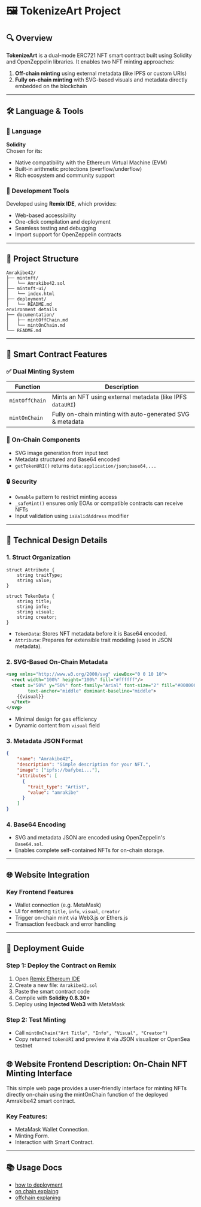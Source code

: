 # 🖼️ TokenizeArt Project

## 🔍 Overview

**TokenizeArt** is a dual-mode ERC721 NFT smart contract built using Solidity and OpenZeppelin libraries. It enables two NFT minting approaches:

1. **Off-chain minting** using external metadata (like IPFS or custom URIs)
2. **Fully on-chain minting** with SVG-based visuals and metadata directly embedded on the blockchain

---

## 🛠️ Language & Tools

### 🧠 Language

**Solidity**  
Chosen for its:

- Native compatibility with the Ethereum Virtual Machine (EVM)
- Built-in arithmetic protections (overflow/underflow)
- Rich ecosystem and community support

### 🔧 Development Tools

Developed using **Remix IDE**, which provides:

- Web-based accessibility
- One-click compilation and deployment
- Seamless testing and debugging
- Import support for OpenZeppelin contracts

---

## 📁 Project Structure

```
Amrakibe42/
├── mintnft/
│   └── Amrakibe42.sol              
├── mintnft-ui/                      
│   └── index.html                   
├── deployment/
│   └── README.md
environment details
├── documentation/
│   ├── mintOffChain.md
│   └── mintOnChain.md
└── README.md
```

---

## 🔐 Smart Contract Features

### ✅ Dual Minting System

| Function         | Description |
|------------------|-------------|
| `mintOffChain`   | Mints an NFT using external metadata (like IPFS `dataURI`) |
| `mintOnChain`    | Fully on-chain minting with auto-generated SVG & metadata |

### 🧩 On-Chain Components

- SVG image generation from input text
- Metadata structured and Base64 encoded
- `getTokenURI()` returns `data:application/json;base64,...`

### 🔒 Security

- `Ownable` pattern to restrict minting access
- `_safeMint()` ensures only EOAs or compatible contracts can receive NFTs
- Input validation using `isValidAddress` modifier

---

## 🧱 Technical Design Details

### 1. Struct Organization

```solidity
struct Attribute {
    string traitType;
    string value;
}

struct TokenData {
    string title;
    string info;
    string visual;
    string creator;
}
```

- `TokenData`: Stores NFT metadata before it is Base64 encoded.
- `Attribute`: Prepares for extensible trait modeling (used in JSON metadata).

### 2. SVG-Based On-Chain Metadata

```svg
<svg xmlns="http://www.w3.org/2000/svg" viewBox="0 0 10 10">
  <rect width="100%" height="100%" fill="#ffffff"/>
  <text x="50%" y="50%" font-family="Arial" font-size="2" fill="#000000"
        text-anchor="middle" dominant-baseline="middle">
    {{visual}}
  </text>
</svg>
```

- Minimal design for gas efficiency
- Dynamic content from `visual` field

### 3. Metadata JSON Format

```json
{
    "name": "Amrakibe42",
    "description": "Simple description for your NFT.",
    "image": ["ipfs://bafybei..."],
    "attributes": [
      {
        "trait_type": "Artist",
        "value": "amrakibe"
      }
    ]
}
```

### 4. Base64 Encoding

- SVG and metadata JSON are encoded using OpenZeppelin's `Base64.sol`.
- Enables complete self-contained NFTs for on-chain storage.

---

## 🌐 Website Integration

### Key Frontend Features

- Wallet connection (e.g. MetaMask)
- UI for entering `title`, `info`, `visual`, `creator`
- Trigger on-chain mint via Web3.js or Ethers.js
- Transaction feedback and error handling

---

## 🚀 Deployment Guide

### Step 1: Deploy the Contract on Remix

1. Open [Remix Ethereum IDE](https://remix.ethereum.org/)
2. Create a new file: `Amrakibe42.sol`
3. Paste the smart contract code
4. Compile with **Solidity 0.8.30+**
5. Deploy using **Injected Web3** with MetaMask

### Step 2: Test Minting

- Call `mintOnChain("Art Title", "Info", "Visual", "Creator")`
- Copy returned `tokenURI` and preview it via JSON visualizer or OpenSea testnet

## 🌐 Website Frontend Description: On-Chain NFT Minting Interface
This simple web page provides a user-friendly interface for minting NFTs directly on-chain using the mintOnChain function of the deployed Amrakibe42 smart contract.

### Key Features:
- MetaMask Wallet Connection.
- Minting Form.
- Interaction with Smart Contract.

---

## 📚 Usage Docs
- [how to deployment](./deployment/README.md)
- [on chain explaing](./documentation/onchainNFT.md)
- [offchain explaning](./documentation/offchainNFT.md)
<!-- - [Usage Guide](./documentation/USAGE.md)
- [On-Chain Metadata Explanation](./documentation/ONCHAIN_METADATA_EXPLAINED.md) -->

